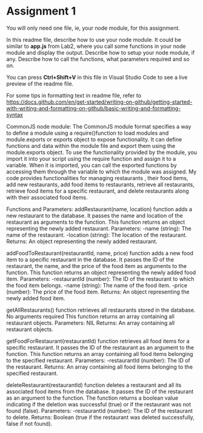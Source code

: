 # Assignment 1

You will only need one file, ie, your node module, for this assignment.

In this readme file, describe how to use your node module. It could be similar to **app.js** from Lab2, where you call some functions in your node module and display the output. Describe how to setup your node module, if any. Describe how to call the functions, what parameters required and so on.

You can press **Ctrl+Shift+V** in this file in Visual Studio Code to see a live preview of the readme file.

For some tips in formatting text in readme file, refer to https://docs.github.com/en/get-started/writing-on-github/getting-started-with-writing-and-formatting-on-github/basic-writing-and-formatting-syntax



CommonJS node module: 
The CommonJS module format specifies a way to define a module using a require()function to load modules and module.exports or exports object to expose functionality. It can  define functions and data within the module file and export them using the module.exports object. To use the functionality provided by the module, you import it into your script using the require function and assign it to a variable. When it is imported, you can call the exported functions by accessing them through the variable to which the module was assigned. My code provides functionalities for managing restaurants , their food items, add new restaurants, add food items to restaurants, retrieve all restaurants, retrieve food items for a specific restaurant, and delete restaurants along with their associated food items.

Functions and Parameters:
addRestaurant(name, location) function adds a new restaurant to the database.
It passes the name and location of the restaurant as arguments to the function.
This function returns an object representing the newly added restaurant.
Parameters:
-name (string): The name of the restaurant.
-location (string): The location of the restaurant.
Returns: An object representing the newly added restaurant.

addFoodToRestaurant(restaurantId, name, price) function adds a new food item to a specific restaurant in the database.
It passes the ID of the restaurant, the name, and the price of the food item as arguments to the function.
This function returns an object representing the newly added food item.
Parameters:
-restaurantId (number): The ID of the restaurant to which the food item belongs.
-name (string): The name of the food item.
-price (number): The price of the food item.
Returns: An object representing the newly added food item.

getAllRestaurants() function retrieves all restaurants stored in the database.
No arguments required
This function returns an array containing all restaurant objects.
Parameters: NIL
Returns: An array containing all restaurant objects.

getFoodForRestaurant(restaurantId) function retrieves all food items for a specific restaurant.
It passes the ID of the restaurant as an argument to the function.
This function returns an array containing all food items belonging to the specified restaurant.
Parameters:
-restaurantId (number): The ID of the restaurant.
Returns: An array containing all food items belonging to the specified restaurant.

deleteRestaurant(restaurantId) function deletes a restaurant and all its associated food items from the database.
It passes the ID of the restaurant as an argument to the function.
The function returns a boolean value indicating if the deletion was successful (true) or if the restaurant was not found (false).
Parameters:
-restaurantId (number): The ID of the restaurant to delete.
Returns: Boolean (true if the restaurant was deleted successfully, false if not found).